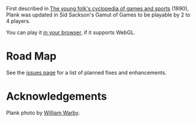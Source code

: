 First described in [The young folk's cyclopedia of games and sports][rules] (1890), Plank was updated in Sid Sackson's Gamut of Games to be playable by 2 to 4 players.

You can play it [in your browser][play], if it supports WebGL.

Road Map
========
See the [issues page][issues] for a list of planned fixes and enhancements.

Acknowledgements
================
Plank photo by [William Warby][flickr].

[flickr]: http://www.flickr.com/photos/wwarby/5107352384/
[rules]: http://www.archive.org/stream/youngfolkscyclop00chamiala#page/540/mode/2up
[play]: http://donkirkby.github.io/plank/play/
[issues]: https://github.com/donkirkby/plank/issues
